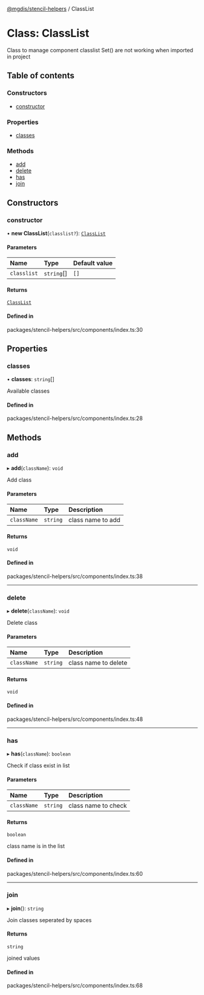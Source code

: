 [@mgdis/stencil-helpers](../README.md) / ClassList

# Class: ClassList

Class to manage component classlist
Set() are not working when imported in project

## Table of contents

### Constructors

- [constructor](ClassList.md#constructor)

### Properties

- [classes](ClassList.md#classes)

### Methods

- [add](ClassList.md#add)
- [delete](ClassList.md#delete)
- [has](ClassList.md#has)
- [join](ClassList.md#join)

## Constructors

### constructor

• **new ClassList**(`classlist?`): [`ClassList`](ClassList.md)

#### Parameters

| Name        | Type       | Default value |
| :---------- | :--------- | :------------ |
| `classlist` | `string`[] | `[]`          |

#### Returns

[`ClassList`](ClassList.md)

#### Defined in

packages/stencil-helpers/src/components/index.ts:30

## Properties

### classes

• **classes**: `string`[]

Available classes

#### Defined in

packages/stencil-helpers/src/components/index.ts:28

## Methods

### add

▸ **add**(`className`): `void`

Add class

#### Parameters

| Name        | Type     | Description       |
| :---------- | :------- | :---------------- |
| `className` | `string` | class name to add |

#### Returns

`void`

#### Defined in

packages/stencil-helpers/src/components/index.ts:38

---

### delete

▸ **delete**(`className`): `void`

Delete class

#### Parameters

| Name        | Type     | Description          |
| :---------- | :------- | :------------------- |
| `className` | `string` | class name to delete |

#### Returns

`void`

#### Defined in

packages/stencil-helpers/src/components/index.ts:48

---

### has

▸ **has**(`className`): `boolean`

Check if class exist in list

#### Parameters

| Name        | Type     | Description         |
| :---------- | :------- | :------------------ |
| `className` | `string` | class name to check |

#### Returns

`boolean`

class name is in the list

#### Defined in

packages/stencil-helpers/src/components/index.ts:60

---

### join

▸ **join**(): `string`

Join classes seperated by spaces

#### Returns

`string`

joined values

#### Defined in

packages/stencil-helpers/src/components/index.ts:68
